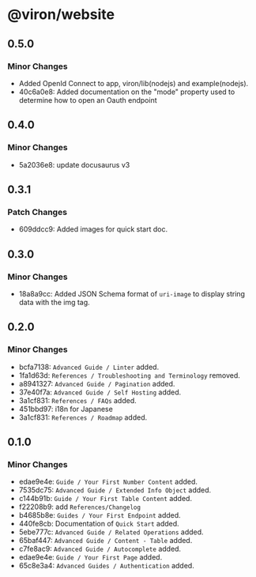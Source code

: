 # @viron/website

## 0.5.0

### Minor Changes

- Added OpenId Connect to app, viron/lib(nodejs) and example(nodejs).
- 40c6a0e8: Added documentation on the "mode" property used to determine how to open an Oauth endpoint

## 0.4.0

### Minor Changes

- 5a2036e8: update docusaurus v3

## 0.3.1

### Patch Changes

- 609ddcc9: Added images for quick start doc.

## 0.3.0

### Minor Changes

- 18a8a9cc: Added JSON Schema format of `uri-image` to display string data with the img tag.

## 0.2.0

### Minor Changes

- bcfa7138: `Advanced Guide / Linter` added.
- 1fa1d63d: `References / Troubleshooting and Terminology` removed.
- a8941327: `Advanced Guide / Pagination` added.
- 37e40f7a: `Advanced Guide / Self Hosting` added.
- 3a1cf831: `References / FAQs` added.
- 451bbd97: i18n for Japanese
- 3a1cf831: `References / Roadmap` added.

## 0.1.0

### Minor Changes

- edae9e4e: `Guide / Your First Number Content` added.
- 7535dc75: `Advanced Guide / Extended Info Object` added.
- c144b91b: `Guide / Your First Table Content` added.
- f22208b9: add `References/Changelog`
- b4685b8e: `Guides / Your First Endpoint` added.
- 440fe8cb: Documentation of `Quick Start` added.
- 5ebe777c: `Advanced Guide / Related Operations` added.
- 65baf447: `Advanced Guide / Content - Table` added.
- c7fe8ac9: `Advanced Guide / Autocomplete` added.
- edae9e4e: `Guide / Your First Page` added.
- 65c8e3a4: `Advanced Guides / Authentication` added.

